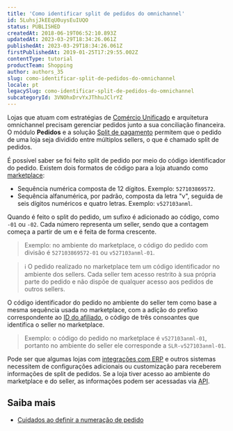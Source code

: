 ```yaml
---
title: 'Como identificar split de pedidos do omnichannel'
id: 5LuhsjJkEEqU0uysEuIUQO
status: PUBLISHED
createdAt: 2018-06-19T06:52:10.893Z
updatedAt: 2023-03-29T18:34:26.061Z
publishedAt: 2023-03-29T18:34:26.061Z
firstPublishedAt: 2019-01-25T17:29:55.002Z
contentType: tutorial
productTeam: Shopping
author: authors_35
slug: como-identificar-split-de-pedidos-do-omnichannel
locale: pt
legacySlug: como-identificar-split-de-pedidos-do-omnichannel
subcategoryId: 3VNOhxDrvYxJThhuJClrYZ
---
```


Lojas que atuam com estratégias de [Comércio Unificado](https://help.vtex.com/pt/tracks/estrategias-de-comercio-unificado--3WGDRRhc3vf1MJb9zGncnv) e arquitetura omnichannel precisam gerenciar pedidos junto a sua conciliação financeira. O módulo **Pedidos** e a solução [Split de pagamento](https://help.vtex.com/pt/tutorial/split-de-pagamento--6k5JidhYRUxileNolY2VLx) permitem que o pedido de uma loja seja dividido entre múltiplos sellers, o que é chamado split de pedidos.

É possível saber se foi feito split de pedido por meio do código identificador do pedido. Existem dois formatos de código para a loja atuando como [marketplace](https://help.vtex.com/pt/tutorial/configurar-marketplace-vtex--7splyp5MqIyt2Iyz5jsNzb):

- Sequência numérica composta de 12 dígitos. Exemplo: `527103869572`.
- Sequência alfanumérica, por padrão, composta da letra "v", seguida de seis dígitos numéricos e quatro letras. Exemplo: `v527103anml`.

Quando é feito o split do pedido, um sufixo é adicionado ao código, como `-01` ou `-02`. Cada número representa um seller, sendo que a contagem começa a partir de um e é feita de forma crescente.

> Exemplo: no ambiente do marketplace, o código do pedido com divisão é `527103869572-01` ou `v527103anml-01`. 

>ℹ️ O pedido realizado no marketplace tem um código identificador no ambiente dos sellers. Cada seller tem acesso restrito à sua própria parte do pedido e não dispõe de qualquer acesso aos pedidos de outros sellers.

O código identificador do pedido no ambiente do seller tem como base a mesma sequência usada no marketplace, com a adição do prefixo correspondente ao [ID do afiliado](https://help.vtex.com/pt/tutorial/o-que-e-afiliado--4bN3e1YarSEammk2yOeMc0), o código de três consoantes que identifica o seller no marketplace.

> Exemplo: o código do pedido no marketplace é `v527103anml-01`, portanto no ambiente do seller ele corresponde a `SLR-v527103anml-01`.

Pode ser que algumas lojas com [integrações com ERP](https://developers.vtex.com/vtex-rest-api/docs/erp-integration-guide) e outros sistemas necessitem de configurações adicionais ou customização para receberem informações de split de pedidos. Se a loja tiver acesso ao ambiente do marketplace e do seller, as informações podem ser acessadas via [API](https://developers.vtex.com/vtex-rest-api/reference/listorders). 

## Saiba mais

- [Cuidados ao definir a numeração de pedido](https://help.vtex.com/pt/tutorial/cuidados-ao-definir-a-numeracao-de-pedido--VAKKptfcaOxFxM8gfPobu)
